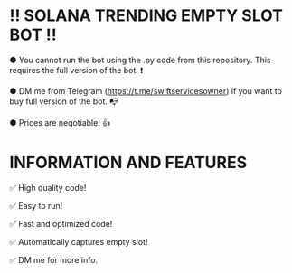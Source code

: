 # !! SOLANA TRENDING EMPTY SLOT BOT !!
● You cannot run the bot using the .py code from this repository. This requires the full version of the bot. ❗

● DM me from Telegram (https://t.me/swiftservicesowner) if you want to buy full version of the bot. 📭

● Prices are negotiable. 👍
# INFORMATION AND FEATURES 
✅ High quality code!

✅ Easy to run!

✅ Fast and optimized code!

✅ Automatically captures empty slot!

✅ DM me for more info.
